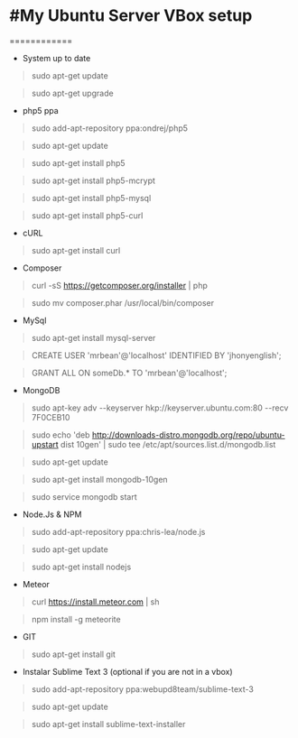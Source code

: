 #My Ubuntu Server VBox setup
============
============

- System up to date

> sudo apt-get update

> sudo apt-get upgrade

- php5 ppa

> sudo add-apt-repository ppa:ondrej/php5

> sudo apt-get update

> sudo apt-get install php5

> sudo apt-get install php5-mcrypt

> sudo apt-get install php5-mysql

> sudo apt-get install php5-curl

- cURL

> sudo apt-get install curl

- Composer

> curl -sS https://getcomposer.org/installer | php

> sudo mv composer.phar /usr/local/bin/composer

- MySql

> sudo apt-get install mysql-server

  > CREATE USER 'mrbean'@'localhost' IDENTIFIED BY 'jhonyenglish';
  
  > GRANT ALL ON someDb.* TO 'mrbean'@'localhost';

- MongoDB

> sudo apt-key adv --keyserver hkp://keyserver.ubuntu.com:80 --recv 7F0CEB10

> sudo echo 'deb http://downloads-distro.mongodb.org/repo/ubuntu-upstart dist 10gen' | sudo tee /etc/apt/sources.list.d/mongodb.list

> sudo apt-get update

> sudo apt-get install mongodb-10gen

> sudo service mongodb start

- Node.Js & NPM

> sudo add-apt-repository ppa:chris-lea/node.js

> sudo apt-get update

> sudo apt-get install nodejs


- Meteor

> curl https://install.meteor.com | sh

> npm install -g meteorite

- GIT

> sudo apt-get install git

- Instalar Sublime Text 3 (optional if you are not in a vbox)

> sudo add-apt-repository ppa:webupd8team/sublime-text-3

> sudo apt-get update

> sudo apt-get install sublime-text-installer


